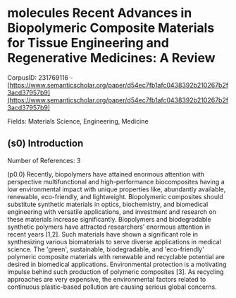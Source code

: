 # molecules Recent Advances in Biopolymeric Composite Materials for Tissue Engineering and Regenerative Medicines: A Review

CorpusID: 231769116 - [https://www.semanticscholar.org/paper/d54ec7fb1afc0438392b210267b2f3acd37957b9](https://www.semanticscholar.org/paper/d54ec7fb1afc0438392b210267b2f3acd37957b9)

Fields: Materials Science, Engineering, Medicine

## (s0) Introduction
Number of References: 3

(p0.0) Recently, biopolymers have attained enormous attention with perspective multifunctional and high-performance biocomposites having a low environmental impact with unique properties like, abundantly available, renewable, eco-friendly, and lightweight. Biopolymeric composites should substitute synthetic materials in optics, biochemistry, and biomedical engineering with versatile applications, and investment and research on these materials increase significantly. Biopolymers and biodegradable synthetic polymers have attracted researchers' enormous attention in recent years [1,2]. Such materials have shown a significant role in synthesizing various biomaterials to serve diverse applications in medical science. The 'green', sustainable, biodegradable, and 'eco-friendly' polymeric composite materials with renewable and recyclable potential are desired in biomedical applications. Environmental protection is a motivating impulse behind such production of polymeric composites [3]. As recycling approaches are very expensive, the environmental factors related to continuous plastic-based pollution are causing serious global concerns.
